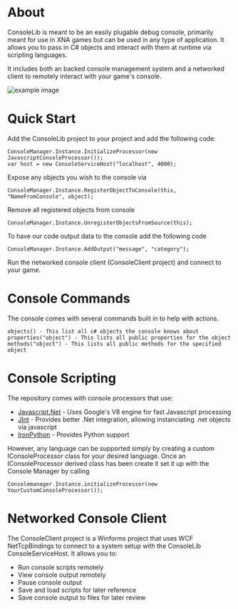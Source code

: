 About
=======
ConsoleLib is meant to be an easily plugable debug console, primarily meant for use in XNA games but can be used in any type of application.  It allows you to pass in C# objects and interact with them at runtime via scripting languages.

It includes both an backed console management system and a networked client to remotely interact with your game's console.

![example image](https://dl.dropboxusercontent.com/u/6753359/Github%20Screenshots/ConsoleLib/console5.PNG)

Quick Start
============
Add the ConsoleLib project to your project and add the following code:

    ConsoleManager.Instance.InitializeProcessor(new JavascriptConsoleProcessor());
    var host = new ConsoleServiceHost("localhost", 4000);

Expose any objects you wish to the console via

    ConsoleManager.Instance.RegisterObjectToConsole(this, "NameFromConsole", object);

Remove all registered objects from console

    ConsoleManager.Instance.UnregisterObjectsFromSource(this);
	
To have our code output data to the console add the following code

    ConsoleManager.Instance.AddOutput("message", "category");

Run the networked console client (ConsoleClient project) and connect to your game.

Console Commands
================
The console comes with several commands built in to help with actions.

    objects() - This list all c# objects the console knows about
    properties("object") - This lists all public properties for the object
    methods("object") - This lists all public methods for the specified object

Console Scripting
================
The repository comes with console processors that use:

* [Javascript.Net](http://javascriptdotnet.codeplex.com/) - Uses Google's V8 engine for fast Javascript processing
* [JInt](http://jint.codeplex.com/) - Provides better .Net integration, allowing instanciating .net objects via javascript
* [IronPython](http://www.ironpython.net/) - Provides Python support

However, any language can be supported simply by creating a custom IConsoleProcessor class for your desired language.  Once an IConsoleProcessor derived class has been create it set it up with the Console Manager by calling

	Consolemanager.Instance.initializeProcessor(new YourCustomConsoleProcessor());
	
Networked Console Client
========================
The ConsoleClient project is a Winforms project that uses WCF NetTcpBindings to connect to a system setup with the ConsoleLib ConsoleServiceHost.  It allows you to:
* Run console scripts remotely
* View console output remotely
* Pause console output
* Save and load scripts for later reference
* Save console output to files for later review
